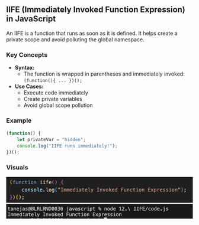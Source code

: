 ## IIFE (Immediately Invoked Function Expression) in JavaScript

An IIFE is a function that runs as soon as it is defined. It helps create a private scope and avoid polluting the global namespace.

### Key Concepts

- **Syntax:**
	- The function is wrapped in parentheses and immediately invoked: `(function(){ ... })();`
- **Use Cases:**
	- Execute code immediately
	- Create private variables
	- Avoid global scope pollution

### Example

```js
(function() {
	let privateVar = "hidden";
	console.log("IIFE runs immediately!");
})();
```

### Visuals

![IIFE Code](code.png)
![IIFE Output](output.png)